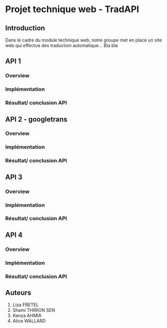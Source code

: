 # Projet technique web - TradAPI

## Introduction
Dans le cadre du module technique web, notre groupe met en place un site web qui effectue des traduction automatique... Bla bla 

## API 1

### Overview

### Implémentation

### Résultat/ conclusion API


## API 2 - googletrans

### Overview

### Implémentation

### Résultat/ conclusion API

## API 3

### Overview

### Implémentation

### Résultat/ conclusion API

## API 4

### Overview

### Implémentation

### Résultat/ conclusion API


## Auteurs

1. Liza FRETEL
2. Shami THIRION SEN
3. Kenza AHMIA
4. Alice WALLARD

